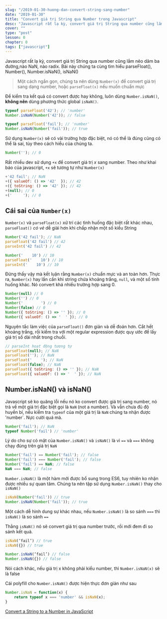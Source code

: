 ```yaml
---
slug: "/2019-01-30-huong-dan-convert-string-sang-number"
date: "2019-01-30"
title: "Convert giá trị String qua Number trong Javascript"
desc: "Javascript rất lạ kỳ, convert giá trị String qua number cũng lắm nẻo dăm ba đường,nào NaN, nào radix. Bài này chúng ta cùng tìm hiểu parseFloat(), Number(), Number.isNaN(), isNaN()"
cover: ""
type: "post"
lesson: 0
chapter: 0
tags: ["javascript"]
---
```


Javascript rất lạ kỳ, convert giá trị String qua number cũng lắm nẻo dăm ba đường,nào NaN, nào radix. Bài này chúng ta cùng tìm hiểu parseFloat(), Number(), Number.isNaN(), isNaN()

> Một cách ngắn gọn, chúng ta nên dùng `Number(x)` để convert giá trị sang dạng number, hoặc `parseFloat(x)` nếu muốn chuẩn mực

Để kiểm tra kết quả có convert được hay không, luôn dùng `Number.isNaN()`, **không nên** dùng phương thức global `isNaN()`.

```js
typeof parseFloat('42'); // 'number'
Number.isNaN(Number('42')); // false

typeof parseFloat('fail'); // 'number'
Number.isNaN(Number('fail')); // true
```

Sử dụng `Number(x)` sẽ có vài trường hợp đặc biệt, nó có thể là đúng cũng có thể là sai, tùy theo cách hiểu của chúng ta.

```js
Number(''); // 0
```

Rất nhiều dev sử dụng `+x` để convert giá trị *x* sang number. Theo như khai báo của javascript, `+x` sẽ tương tự như `Number(x)`

```js
+'42 fail'; // NaN
+({ valueOf: () => '42'  }); // 42
+({ toString: () => '42' }); // 42
+(null); // 0
+('     '); // 0
```

## Cái sai của `Number(x)`

`Number(x)` và `parseFloat(x)` xử trí các tình huống đặc biệt rất khác nhau, `parseFloat()` *có vẻ* dễ giải hơn khi chấp nhận một số kiểu String

```js
Number('42 fail'); // NaN
parseFloat('42 fail') // 42
parseInt('42 fail') // 42

Number('    10') // 10
parseFloat('    10') // 10
parseInt('    10') // 10
```

Đừng thấy vậy mà kết luận rằng `Number(x)` chuẩn mực và an toàn hơn. Thực ra, `Number(x)` hay lấn cấn khi string chứa khoảng trắng, `null`,  và một số tính huống khác. Nó convert khá nhiều trường hợp sang 0.

```js
Number(null) // 0
Number('') // 0
Number('        ') // 0
Number(false) // 0
Number({ toString: () => '' }); // 0
Number({ valueOf: () => '  ' }); // 0
```

Nguyên tắc làm việc của `parseFloat()` đơn giản và dễ đoán hơn. Cắt hết khoảng trắng, rồi kiểm tra với một regular expression được quy ước để lấy giá trị số dài nhất trong chuỗi.

```js
// parseInt hoạt động tương tự
parseFloat(null); // NaN
parseFloat(''); // NaN
parseFloat('    '); // NaN
parseFloat(false); // NaN
parseFloat({ toString: () => '' }); // NaN
parseFloat({ valueOf: () => '  ' }); // NaN
```

## Number.isNaN() và isNaN()

Javascript sẽ ko quăng lỗi nếu nó ko convert được giá trị sang number, nó trả về một giá trị đặc biệt gọi là `NaN` (not a number). Và vẫn chưa đủ độ huyền bí, nếu kiểm tra `typeof` của một giá trị là `NaN` chúng ta nhận được 'number`. Nực cười quá mà.

```js
Number('fail'); // NaN
typeof Number('fail') // 'number'
```

Lý do cho sự có mặt của `Number.isNaN()` và `isNaN()` là vì `==` và `===` không chạy đúng trên giá trị `NaN`

```js
Number('fail') == Number('fail'); // false
Number('fail') === Number('fail'); // false
Number('fail') == NaN; // false
NaN === NaN; // false
```

`Number.isNaN()` là một hàm mới được bổ sung trong ES6, tuy nhiên ko nhận được nhiều sự quan tâm. Chúng ta nên tập sử dụng `Number.isNaN()` thay cho `isNaN()`

```js
isNaN(Number('fail')) // true
Number.isNaN(Number('fail')); // true
```

Một cách dễ hình dung sự khác nhau, nếu `Number.isNaN()` là so sánh `===` thì `isNaN()` là so sánh `==`

Thằng `isNaN()` nó sẽ convert giá trị qua number trước, rồi mới đem đi so sánh kết quả.

```js
isNaN(‘fail’) // true
isNaN({}) // true

Number.isNaN(‘fail’) // false
Number.isNaN({}) // false
```

Nói cách khác, nếu giá trị x không phải kiểu number, thì `Number.isNaN(x)` sẽ là false

Cái polyfill cho `Number.isNaN()` được hiện thực đơn giản như sau

```js
Number.isNaN = function(x) {
	return typeof x === 'number' && isNaN(x);
}
```


<a target="_blank" rel="noopener noreferrer" href="http://thecodebarbarian.com/convert-a-string-to-a-number-in-javascript.html
">Convert a String to a Number in JavaScript</a>